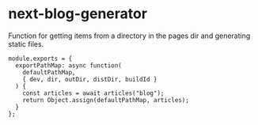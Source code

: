 # next-blog-generator

Function for getting items from a directory in the pages dir and generating static files. 

```
module.exports = {
  exportPathMap: async function(
    defaultPathMap,
    { dev, dir, outDir, distDir, buildId }
  ) {
    const articles = await articles("blog");
    return Object.assign(defaultPathMap, articles);
  }
};
```
